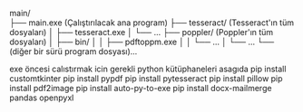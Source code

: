 main/  
├── main.exe                 (Çalıştırılacak ana program)
├── tesseract/               (Tesseract'ın tüm dosyaları)
│   ├── tesseract.exe
│   └── ...
├── poppler/                 (Poppler'ın tüm dosyaları)
│   ├── bin/
│   │   ├── pdftoppm.exe
│   │   └── ...
│   └── ...
└── (diğer bir sürü program dosyası)...


exe öncesi calıstırmak icin gerekli python kütüphaneleri asagıda 
pip install customtkinter 
pip install pypdf 
pip install pytesseract 
pip install pillow 
pip install pdf2image 
pip install auto-py-to-exe
pip install docx-mailmerge pandas openpyxl

